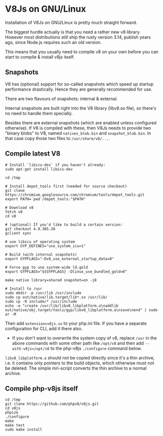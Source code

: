 V8Js on GNU/Linux
=================

Installation of V8Js on GNU/Linux is pretty much straight forward.

The biggest hurdle actually is that you need a rather new v8 library.
However most distributions still ship the rusty version 3.14, publish
years ago, since Node.js requires such an old version.

This means that you usually need to compile v8 on your own before
you can start to compile & install v8js itself.

Snapshots
---------

V8 has (optional) support for so-called snapshots which speed up startup
performance drastically.  Hence they are generally recommended for use.

There are two flavours of snapshots: internal & external.

Internal snapshots are built right into the V8 library (libv8.so file),
so there's no need to handle them specially.

Besides there are external snapshots (which are enabled unless configured
otherwise).  If V8 is compiled with these, then V8Js needs to provide two
"binary blobs" to V8, named `natives_blob.bin` and `snapshot_blob.bin`.
In that case copy those two files to `/usr/share/v8/...`.

Compile latest V8
-----------------


```
# Install `libicu-dev` if you haven't already:
sudo apt-get install libicu-dev

cd /tmp

# Install depot_tools first (needed for source checkout)
git clone https://chromium.googlesource.com/chromium/tools/depot_tools.git
export PATH=`pwd`/depot_tools:"$PATH"

# Download v8
fetch v8
cd v8

# (optional) If you'd like to build a certain version:
git checkout 4.9.385.28
gclient sync

# use libicu of operating system
export GYP_DEFINES="use_system_icu=1"

# Build (with internal snapshots)
export GYPFLAGS="-Dv8_use_external_startup_data=0"

# Force gyp to use system-wide ld.gold
export GYPFLAGS="${GYPFLAGS} -Dlinux_use_bundled_gold=0"

make native library=shared snapshot=on -j8

# Install to /usr
sudo mkdir -p /usr/lib /usr/include
sudo cp out/native/lib.target/lib*.so /usr/lib/
sudo cp -R include/* /usr/include
echo -e "create /usr/lib/libv8_libplatform.a\naddlib out/native/obj.target/tools/gyp/libv8_libplatform.a\nsave\nend" | sudo ar -M
```

Then add `extension=v8js.so` to your php.ini file. If you have a separate configuration for CLI, add it there also.

* If you don't want to overwrite the system copy of v8, replace `/usr` in
  the above commands with some other path like `/opt/v8` and then add
  `--with-v8js=/opt/v8` to the php-v8js `./configure` command below.

`libv8_libplatform.a` should not be copied directly since it's a thin
archive, i.e. it contains only pointers to the build objects, which
otherwise must not be deleted.  The simple mri-script converts the
thin archive to a normal archive.


Compile php-v8js itself
-----------------------

```
cd /tmp
git clone https://github.com/phpv8/v8js.git
cd v8js
phpize
./configure
make
make test
sudo make install
```
